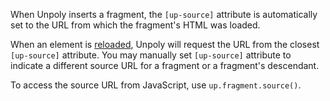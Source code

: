 When Unpoly inserts a fragment, the `[up-source]` attribute is automatically set to the URL from which the fragment's HTML was loaded.

When an element is [reloaded](https://unpoly.com/up.reload), Unpoly will request the URL from the closest `[up-source]` attribute. You may manually set `[up-source]` attribute to indicate a different source URL for a fragment or a fragment's descendant.

To access the source URL from JavaScript, use `up.fragment.source()`.
